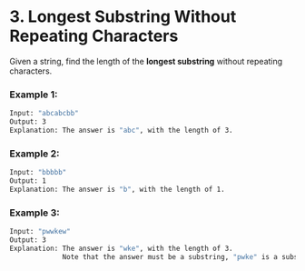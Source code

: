 # 3. Longest Substring Without Repeating Characters

Given a string, find the length of the **longest substring** without repeating characters.

### Example 1:
```bash
Input: "abcabcbb"
Output: 3
Explanation: The answer is "abc", with the length of 3.
```

### Example 2:
```bash
Input: "bbbbb"
Output: 1
Explanation: The answer is "b", with the length of 1.
```

### Example 3:
```bash
Input: "pwwkew"
Output: 3
Explanation: The answer is "wke", with the length of 3. 
             Note that the answer must be a substring, "pwke" is a subsequence and not a substring.
```